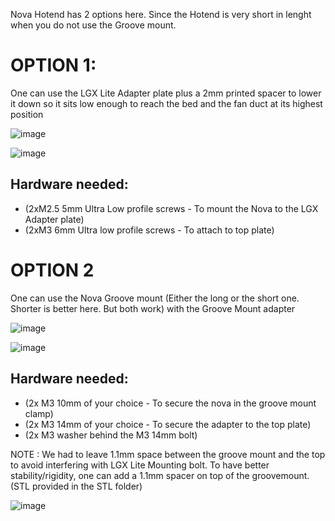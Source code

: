 Nova Hotend has 2 options here. Since the Hotend is very short in lenght when you do not use the Groove mount.

# OPTION 1: 
One can use the LGX Lite Adapter plate plus a 2mm printed spacer to lower it down so it sits low enough to reach the bed and the fan duct at its highest position

![image](https://user-images.githubusercontent.com/37383368/143973557-739ff3e6-f785-4539-b16d-fc7922ab44d5.png)

![image](https://user-images.githubusercontent.com/37383368/143942257-a77113ba-d029-484b-9abf-eee4c4fa822c.png)

## Hardware needed:
- (2xM2.5 5mm Ultra Low profile screws - To mount the Nova to the LGX Adapter plate)	
- (2xM3 6mm Ultra low profile screws - To attach to top plate)

# OPTION 2
One can use the Nova Groove mount (Either the long or the short one. Shorter is better here. But both work) with the Groove Mount adapter 

![image](https://user-images.githubusercontent.com/37383368/143936425-15302d97-cc37-4e27-a946-ffe83f58eff8.png)

![image](https://user-images.githubusercontent.com/37383368/143942579-d484e835-fdc3-4565-8a4c-c197477570eb.png)

## Hardware needed:
- (2x M3 10mm of your choice - To secure the nova in the groove mount clamp)
- (2x M3 14mm of your choice - To secure the adapter to the top plate)
- (2x M3 washer behind the M3 14mm bolt)

NOTE : We had to leave 1.1mm space between the groove mount and the top to avoid interfering with LGX Lite Mounting bolt. To have better stability/rigidity, one can add a 1.1mm spacer on top of the groovemount. (STL provided in the STL folder)

![image](https://user-images.githubusercontent.com/37383368/143498735-fbd6551f-7e96-4866-a7c8-0f93851d414e.png)

